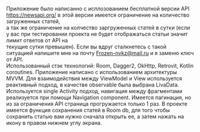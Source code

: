 Приложение было написанно с исплозованием бесплатной версии API https://newsapi.org/ в этой версии имеется ограничение на количество загруженных статей, <br>
а так же ограничение на колчество заргруженных статей в сутки (если у вас при тестировании проекта не будет отображаться статьи значит лимит ответов от API на <br>
текущие сутки превышен). Если вы вдруг сталкнетесь с такой ситуацией напишите мне на почту Frozen-nvkz@mail.ru и я заменю ключ от API. <br>
Использованный стэк технологий: Room, Dagger2, OkHttp, Retrovit, Kotlin coroutines.
Приложение написано с использованием архитектуры MVVM.
Для взаимодействия между ViewModel и View используется реактивный подход, в качестве observable была выбрана LivaData.
Используется single Activity подход, навигация между фрагментами реализуется при помощи Navigation component.
Имеется пагинация, но из за ограничения API страница прогружается только 1 раз.
В проекте имеется функция сохранения статей в Room db, для того чтобы сохранить статью вам нужно сначала открыть ее, а затем нажать на икону в правом нижнем углу экрана.
